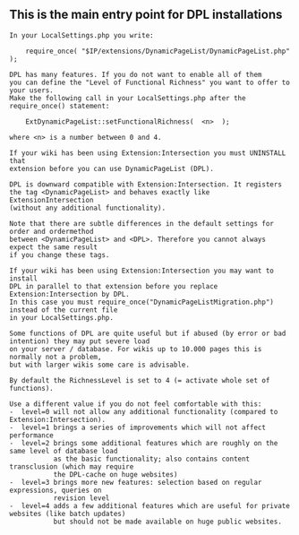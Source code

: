    This is the main entry point for DPL installations
   --------------------------------------------------

	In your LocalSettings.php you write:

        require_once( "$IP/extensions/DynamicPageList/DynamicPageList.php" );

	DPL has many features. If you do not want to enable all of them
	you can define the "Level of Functional Richness" you want to offer to your users.
	Make the following call in your LocalSettings.php after the require_once() statement:

        ExtDynamicPageList::setFunctionalRichness(  <n>  );

	where <n> is a number between 0 and 4.

	If your wiki has been using Extension:Intersection you must UNINSTALL that
	extension before you can use DynamicPageList (DPL).

	DPL is downward compatible with Extension:Intersection. It registers
	the tag <DynamicPageList> and behaves exactly like ExtensionIntersection
	(without any additional functionality).

	Note that there are subtle differences in the default settings for order and ordermethod
	between <DynamicPageList> and <DPL>. Therefore you cannot always expect the same result
	if you change these tags.

	If your wiki has been using Extension:Intersection you may want to install
	DPL in parallel to that extension before you replace Extension:Intersection by DPL.
	In this case you must require_once("DynamicPageListMigration.php") instead of the current file
	in your LocalSettings.php.

	Some functions of DPL are quite useful but if abused (by error or bad intention) they may put severe load
	on your server / database. For wikis up to 10.000 pages this is normally not a problem,
	but with larger wikis some care is advisable.

	By default the RichnessLevel is set to 4 (= activate whole set of functions).

	Use a different value if you do not feel comfortable with this:
	-  level=0 will not allow any additional functionality (compared to Extension:Intersection).
	-  level=1 brings a series of improvements which will not affect performance
	-  level=2 brings some additional features which are roughly on the same level of database load
			   as the basic functionality; also contains content transclusion (which may require
               the DPL-cache on huge websites)
	-  level=3 brings more new features: selection based on regular expressions, queries on
	           revision level
	-  level=4 adds a few additional features which are useful for private websites (like batch updates)
               but should not be made available on huge public websites.